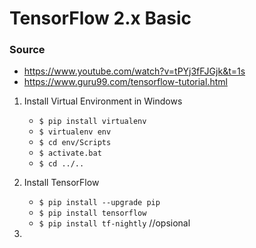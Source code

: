 # TensorFlow 2.x Basic

### Source
- https://www.youtube.com/watch?v=tPYj3fFJGjk&t=1s
- https://www.guru99.com/tensorflow-tutorial.html

1. Install Virtual Environment in Windows
    - `$ pip install virtualenv`
    - `$ virtualenv env`
    - `$ cd env/Scripts`
    - `$ activate.bat`
    - `$ cd ../..`

2. Install TensorFlow
   - `$ pip install --upgrade pip`
   - `$ pip install tensorflow`
   - `$ pip install tf-nightly` //opsional
3. 
   
